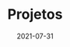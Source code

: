 ---
title: "Projetos"
date: 2021-07-31
draft: false
summary: "Aqui você encontra todos os projetos."
---